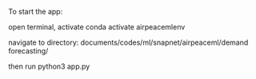 To start the app:

open terminal, activate
conda activate airpeacemlenv

navigate to directory:
documents/codes/ml/snapnet/airpeaceml/demand forecasting/

then run python3 app.py